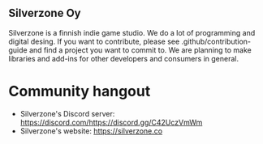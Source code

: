 ## Silverzone Oy
Silverzone is a finnish indie game studio. We do a lot of programming and digital desing.
If you want to contribute, please see .github/contribution-guide and find a project you want to commit to.
We are planning to make libraries and add-ins for other developers and consumers in general.

# Community hangout
- Silverzone's Discord server: https://discord.com/https://discord.gg/C42UczVmWm
- Silverzone's website: https://silverzone.co

<!--

**Here are some ideas to get you started:**

🙋‍♀️ A short introduction - what is your organization all about?
🌈 Contribution guidelines - how can the community get involved?
👩‍💻 Useful resources - where can the community find your docs? Is there anything else the community should know?
🍿 Fun facts - what does your team eat for breakfast?
🧙 Remember, you can do mighty things with the power of [Markdown](https://docs.github.com/github/writing-on-github/getting-started-with-writing-and-formatting-on-github/basic-writing-and-formatting-syntax)
-->

